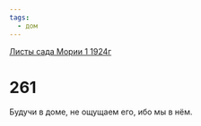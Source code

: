 ```yaml
---
tags:
  - дом
---
```


[Листы сада Мории 1 1924г](/agni/1924)

# 261
Будучи в доме, не ощущаем его, ибо мы в нём.   

